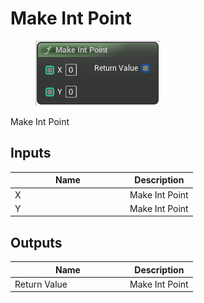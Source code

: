 # Make Int Point

<div align="left" data-full-width="false">

<figure><img src="../../../../api/Math/Int Point/Make_Int_Point.png" alt=""><figcaption></figcaption></figure>

</div>

Make Int Point

## Inputs

<table><thead><tr><th width="170">Name</th><th>Description</th></tr></thead><tbody><tr><td>X</td><td>Make Int Point</td></tr><tr><td>Y</td><td>Make Int Point</td></tr></tbody></table>

## Outputs

<table><thead><tr><th width="170">Name</th><th>Description</th></tr></thead><tbody><tr><td>Return Value</td><td>Make Int Point</td></tr></tbody></table>
